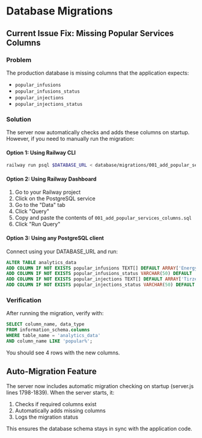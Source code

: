 # Database Migrations

## Current Issue Fix: Missing Popular Services Columns

### Problem
The production database is missing columns that the application expects:
- `popular_infusions`
- `popular_infusions_status`
- `popular_injections`
- `popular_injections_status`

### Solution
The server now automatically checks and adds these columns on startup. However, if you need to manually run the migration:

#### Option 1: Using Railway CLI
```bash
railway run psql $DATABASE_URL < database/migrations/001_add_popular_services_columns.sql
```

#### Option 2: Using Railway Dashboard
1. Go to your Railway project
2. Click on the PostgreSQL service
3. Go to the "Data" tab
4. Click "Query"
5. Copy and paste the contents of `001_add_popular_services_columns.sql`
6. Click "Run Query"

#### Option 3: Using any PostgreSQL client
Connect using your DATABASE_URL and run:
```sql
ALTER TABLE analytics_data 
ADD COLUMN IF NOT EXISTS popular_infusions TEXT[] DEFAULT ARRAY['Energy', 'NAD+', 'Performance & Recovery'],
ADD COLUMN IF NOT EXISTS popular_infusions_status VARCHAR(50) DEFAULT 'Active',
ADD COLUMN IF NOT EXISTS popular_injections TEXT[] DEFAULT ARRAY['Tirzepatide', 'Semaglutide', 'B12'],
ADD COLUMN IF NOT EXISTS popular_injections_status VARCHAR(50) DEFAULT 'Active';
```

### Verification
After running the migration, verify with:
```sql
SELECT column_name, data_type 
FROM information_schema.columns 
WHERE table_name = 'analytics_data' 
AND column_name LIKE 'popular%';
```

You should see 4 rows with the new columns.

## Auto-Migration Feature
The server now includes automatic migration checking on startup (server.js lines 1798-1839). When the server starts, it:
1. Checks if required columns exist
2. Automatically adds missing columns
3. Logs the migration status

This ensures the database schema stays in sync with the application code.